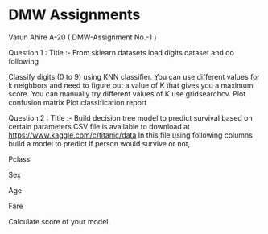 # DMW Assignments
Varun Ahire A-20 ( DMW-Assignment No.-1 ) 

Question 1 : Title :- From sklearn.datasets load digits dataset and do following

Classify digits (0 to 9) using KNN classifier. You can use different values for k neighbors and need to figure out a value of K that gives you a maximum score. You can manually try different values of K use gridsearchcv.
Plot confusion matrix
Plot classification report

Question 2 : Title :- Build decision tree model to predict survival based on certain parameters CSV file is available to download at https://www.kaggle.com/c/titanic/data In this file using following columns build a model to predict if person would survive or not,

Pclass

Sex

Age

Fare

Calculate score of your model.
